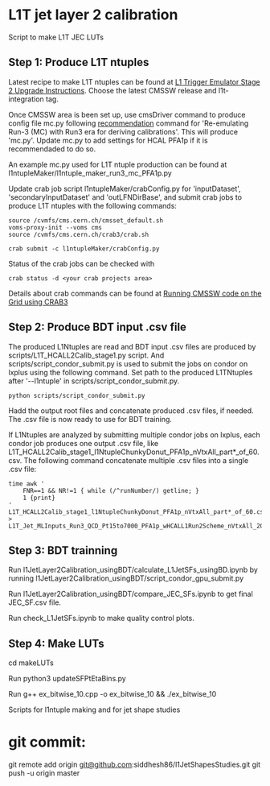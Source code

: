 # L1T jet layer 2 calibration
Script to make L1T JEC LUTs

## Step 1: Produce L1T ntuples
Latest recipe to make L1T ntuples can be found at [L1 Trigger Emulator Stage 2 Upgrade Instructions](https://twiki.cern.ch/twiki/bin/view/CMSPublic/SWGuideL1TStage2Instructions#Environment_Setup_with_Integrati). Choose the latest CMSSW release and l1t-integration tag.

Once CMSSW area is been set up, use cmsDriver command to produce config file mc.py following [recommendation](https://twiki.cern.ch/twiki/bin/view/CMSPublic/SWGuideL1TStage2Instructions#Workflows) command for 'Re-emulating Run-3 (MC) with Run3 era for deriving calibrations'. 
This will produce 'mc.py'. Update mc.py to add settings for HCAL PFA1p if it is recommendaded to do so.

An example mc.py used for L1T ntuple production can be found at l1ntupleMaker/l1ntuple_maker_run3_mc_PFA1p.py

Update crab job script l1ntupleMaker/crabConfig.py for 'inputDataset', 'secondaryInputDataset' and 'outLFNDirBase', and submit crab jobs to produce L1T ntuples with the following commands:
```
source /cvmfs/cms.cern.ch/cmsset_default.sh
voms-proxy-init --voms cms
source /cvmfs/cms.cern.ch/crab3/crab.sh

crab submit -c l1ntupleMaker/crabConfig.py
```

Status of the crab jobs can be checked with
```
crab status -d <your crab projects area>
```
Details about crab commands can be found at [Running CMSSW code on the Grid using CRAB3](https://twiki.cern.ch/twiki/bin/view/CMSPublic/WorkBookCRAB3Tutorial)


## Step 2: Produce BDT input .csv file
The produced L1Ntuples are read and BDT input .csv files are produced by scripts/L1T_HCALL2Calib_stage1.py script. And scripts/script_condor_submit.py is used to submit the jobs on condor on lxplus using the following command.
Set path to the produced L1TNtuples after '--l1ntuple' in scripts/script_condor_submit.py.
```
python scripts/script_condor_submit.py
```

Hadd the output root files and concatenate produced .csv files, if needed.
The .csv file is now ready to use for BDT training.

If L1Ntuples are analyzed by submitting multiple condor jobs on lxplus, each condor job produces one output .csv file, like L1T_HCALL2Calib_stage1_l1NtupleChunkyDonut_PFA1p_nVtxAll_part*_of_60.csv.
The following command concatenate multiple .csv files into a single .csv file:
```
time awk '
    FNR==1 && NR!=1 { while (/^runNumber/) getline; } 
    1 {print}    
' L1T_HCALL2Calib_stage1_l1NtupleChunkyDonut_PFA1p_nVtxAll_part*_of_60.csv   > L1T_Jet_MLInputs_Run3_QCD_Pt15to7000_PFA1p_wHCALL1Run2Scheme_nVtxAll_20220626.csv 
```

## Step 3: BDT trainning
Run l1JetLayer2Calibration_usingBDT/calculate_L1JetSFs_usingBD.ipynb by running l1JetLayer2Calibration_usingBDT/script_condor_gpu_submit.py

Run l1JetLayer2Calibration_usingBDT/compare_JEC_SFs.ipynb to get final JEC_SF.csv file.

Run check_L1JetSFs.ipynb to make quality control plots.

## Step 4: Make LUTs
cd makeLUTs

Run python3 updateSFPtEtaBins.py

Run g++ ex_bitwise_10.cpp -o ex_bitwise_10 && ./ex_bitwise_10




Scripts for l1ntuple making and
for jet shape studies


# git commit:
git remote add origin git@github.com:siddhesh86/l1JetShapesStudies.git
git push -u origin master